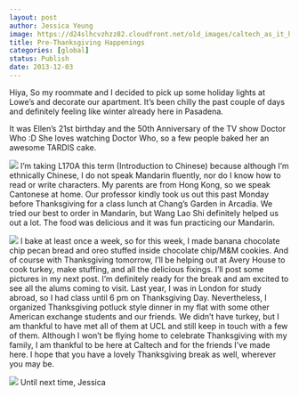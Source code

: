 ```yaml
---
layout: post
author: Jessica Yeung
image: https://d24slhcvzhzz82.cloudfront.net/old_images/caltech_as_it_happens/6a0105349b8251970b019b01c043ea970b.jpg
title: Pre-Thanksgiving Happenings
categories: [global]
status: Publish
date: 2013-12-03
---
```


Hiya,
So my roommate and I decided to pick up some holiday lights at Lowe’s and decorate our apartment. It’s been chilly the past couple of days and definitely feeling like winter already here in Pasadena.

It was Ellen’s 21st birthday and the 50th Anniversary of the TV show Doctor Who :D She loves watching Doctor Who, so a few people baked her an awesome TARDIS cake.


![](https://d24slhcvzhzz82.cloudfront.net/old_images/caltech_as_it_happens/6a0105349b8251970b019b01c04471970b.jpg)
I’m taking L170A this term (Introduction to Chinese) because although I’m ethnically Chinese, I do not speak Mandarin fluently, nor do I know how to read or write characters. My parents are from Hong Kong, so we speak Cantonese at home. Our professor kindly took us out this past Monday before Thanksgiving for a class lunch at Chang’s Garden in Arcadia. We tried our best to order in Mandarin, but Wang Lao Shi definitely helped us out a lot. The food was delicious and it was fun practicing our Mandarin.


![](https://d24slhcvzhzz82.cloudfront.net/old_images/caltech_as_it_happens/6a0105349b8251970b019b01bfe930970c.jpg)
I bake at least once a week, so for this week, I made banana chocolate chip pecan bread and oreo stuffed inside chocolate chip/M&amp;M cookies. And of course with Thanksgiving tomorrow, I’ll be helping out at Avery House to cook turkey, make stuffing, and all the delicious fixings. I’ll post some pictures in my next post. I’m definitely ready for the break and am excited to see all the alums coming to visit. Last year, I was in London for study abroad, so I had class until 6 pm on Thanksgiving Day. Nevertheless, I organized Thanksgiving potluck style dinner in my flat with some other American exchange students and our friends. We didn’t have turkey, but I am thankful to have met all of them at UCL and still keep in touch with a few of them. Although I won’t be flying home to celebrate Thanksgiving with my family, I am thankful to be here at Caltech and for the friends I’ve made here. I hope that you have a lovely Thanksgiving break as well, wherever you may be.


![](https://d24slhcvzhzz82.cloudfront.net/old_images/caltech_as_it_happens/6a0105349b8251970b019b01c0b441970d.jpg)
Until next time,
Jessica
